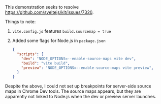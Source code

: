 This demonstration seeks to resolve <https://github.com/sveltejs/kit/issues/7320>.

Things to note:

1. `vite.config.js` features `build.sourcemap = true`
2. Added some flags for Node.js in `package.json`

    ```json
    {
      "scripts": {
        "dev": "NODE_OPTIONS=--enable-source-maps vite dev",
        "build": "vite build",
        "preview": "NODE_OPTIONS=--enable-source-maps vite preview",
      }
    }
    ```

Despite the above, I could not set up breakpoints for server-side source maps in
Chrome Dev tools. The source maps appears, but they are apparently not linked to
Node.js when the dev or preview server launches.
